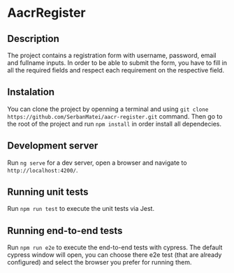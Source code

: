 # AacrRegister

## Description
The project contains a registration form with username, password, email and fullname inputs. In order to be able to submit the form, you have to fill in all the required fields and respect each requirement on the respective field.

## Instalation
You can clone the project by openning a terminal and using `git clone https://github.com/SerbanMatei/aacr-register.git` command. Then go to the root of the project and run `npm install` in order install all dependecies.

## Development server

Run `ng serve` for a dev server, open a browser and navigate to `http://localhost:4200/`.

## Running unit tests

Run `npm run test` to execute the unit tests via Jest.

## Running end-to-end tests

Run `npm run e2e` to execute the end-to-end tests with cypress. The default cypress window will open, you can choose there e2e test (that are already configured) and select the browser you prefer for running them. 
